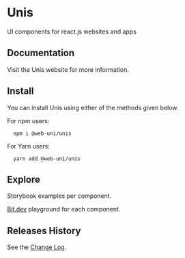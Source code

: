 # Unis

UI components for react.js websites and apps

## Documentation

Visit the Unis website for more information.

## Install

You can install Unis using either of the methods given below.

For npm users:

```shell
  npm i @web-uni/unis
```

For Yarn users:

```shell
  yarn add @web-uni/unis
```

## Explore

Storybook examples per component.

[Bit.dev](https://bit.dev/web-uni/unis) playground for each component.

## Releases History

See the [Change Log](https://github.com/unicorn-84/unis/wiki/Change-Log).
